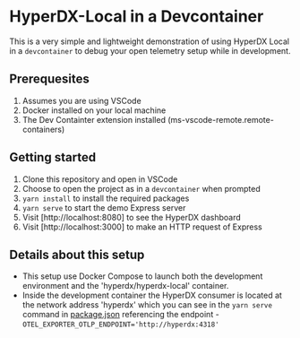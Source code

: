 # HyperDX-Local in a Devcontainer

This is a very simple and lightweight demonstration of using HyperDX Local in a `devcontainer` to debug your open telemetry setup while in development.

## Prerequesites

1. Assumes you are using VSCode
1. Docker installed on your local machine
1. The Dev Containter extension installed (ms-vscode-remote.remote-containers)

## Getting started

1. Clone this repository and open in VSCode
1. Choose to open the project as in a `devcontainer` when prompted
1. `yarn install` to install the required packages
1. `yarn serve` to start the demo Express server
1. Visit [http://localhost:8080] to see the HyperDX dashboard
1. Visit [http://localhost:3000] to make an HTTP request of Express

## Details about this setup

- This setup use Docker Compose to launch both the development environment and the 'hyperdx/hyperdx-local' container.
- Inside the development container the HyperDX consumer is located at the network address 'hyperdx'
  which you can see in the `yarn serve` command in [package.json](./blob/main/package.json) referencing the endpoint -
  `OTEL_EXPORTER_OTLP_ENDPOINT='http://hyperdx:4318'`
  